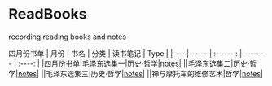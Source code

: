 # ReadBooks
recording reading books and notes


四月份书单
| 月份 | 书名 | 分类 | 读书笔记 | Type |
| --- | ----- | :------: |  ------- | :----: |
|四月份书单|毛泽东选集一|历史·哲学|[notes](!http://)|
||毛泽东选集二|历史·哲学|[notes](!http://)|
||毛泽东选集三|历史·哲学|[notes](!http://)|
||禅与摩托车的维修艺术|哲学|[notes](!http://)|